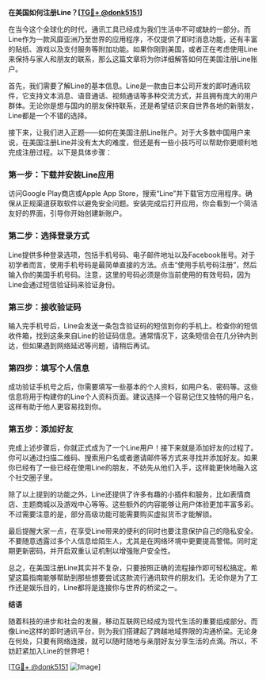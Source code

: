 **在美国如何注册Line？[[TG💪+ @donk5151](https://t.me/s/donk5151)]**

在当今这个全球化的时代，通讯工具已经成为我们生活中不可或缺的一部分。而Line作为一款风靡亚洲乃至世界的应用程序，不仅提供了即时消息功能，还有丰富的贴纸、游戏以及支付服务等附加功能。如果你刚到美国，或者正在考虑使用Line来保持与家人和朋友的联系，那么这篇文章将为你详细解答如何在美国注册Line账户。

首先，我们需要了解Line的基本信息。Line是一款由日本公司开发的即时通讯软件，它支持文本消息、语音通话、视频通话等多种交流方式，并且拥有庞大的用户群体。无论你是想与国内的朋友保持联系，还是希望结识来自世界各地的新朋友，Line都是一个不错的选择。

接下来，让我们进入正题——如何在美国注册Line账户。对于大多数中国用户来说，在美国注册Line并没有太大的难度，但还是有一些小技巧可以帮助你更顺利地完成注册过程。以下是具体步骤：

### 第一步：下载并安装Line应用

访问Google Play商店或Apple App Store，搜索“Line”并下载官方应用程序。确保从正规渠道获取软件以避免安全问题。安装完成后打开应用，你会看到一个简洁友好的界面，引导你开始创建新账户。

### 第二步：选择登录方式

Line提供多种登录选项，包括手机号码、电子邮件地址以及Facebook账号。对于初学者而言，使用手机号码是最简单直接的方法。点击“使用手机号码注册”，然后输入你的美国手机号码。注意，这里的号码必须是你当前使用的有效号码，因为Line会通过短信验证码来验证身份。

### 第三步：接收验证码

输入完手机号后，Line会发送一条包含验证码的短信到你的手机上。检查你的短信收件箱，找到这条来自Line的验证码信息。通常情况下，这条短信会在几分钟内到达，但如果遇到网络延迟等问题，请稍后再试。

### 第四步：填写个人信息

成功验证手机号之后，你需要填写一些基本的个人资料，如用户名、密码等。这些信息将用于构建你的Line个人资料页面。建议选择一个容易记住又独特的用户名，这样有助于他人更容易找到你。

### 第五步：添加好友

完成上述步骤后，你就正式成为了一个Line用户！接下来就是添加好友的过程了。你可以通过扫描二维码、搜索用户名或者邀请邮件等方式来寻找并添加好友。如果你已经有了一些已经在使用Line的朋友，不妨先从他们入手，这样能更快地融入这个社交圈子里。

除了以上提到的功能之外，Line还提供了许多有趣的小插件和服务，比如表情商店、主题商城以及游戏中心等等。这些额外的内容能够让用户体验更加丰富多彩。不过需要注意的是，部分高级功能可能需要购买虚拟货币才能解锁。

最后提醒大家一点，在享受Line带来的便利的同时也要注意保护自己的隐私安全。不要随意透露过多个人信息给陌生人，尤其是在网络环境中更要提高警惕。同时定期更新密码，并开启双重认证机制以增强账户安全性。

总之，在美国注册Line其实并不复杂，只要按照正确的流程操作即可轻松搞定。希望这篇指南能够帮助到那些想要尝试这款流行通讯软件的朋友们。无论你是为了工作还是娱乐目的，Line都将是连接你与世界的桥梁之一。

**结语**

随着科技的进步和社会的发展，移动互联网已经成为现代生活的重要组成部分。而像Line这样的即时通讯平台，则为我们搭建起了跨越地域界限的沟通桥梁。无论身在何处，只要有网络连接，就可以随时随地与亲朋好友分享生活的点滴。所以，不妨赶紧加入Line的世界吧！

[[TG💪+ @donk5151](https://t.me/s/donk5151) ![Image](https://i.postimg.cc/rwNCRYN7/Snipaste-2025-04-30-17-27-05.png)]